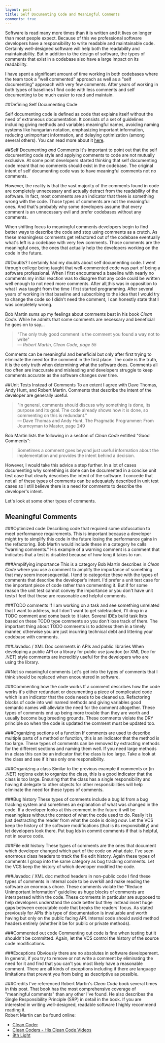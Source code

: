 ```yaml
---
layout: post
title: Self Documenting Code and Meaningful Comments
comments: true
---
```

Software is read many more times than it is written and it lives on longer than
most people expect. Because of this we professional software developers have a
responsibility to write readable and maintainable code. Certainly well-designed
software will help both the readability and maintainability. But in addition to the design of software, the types of
comments that exist in a codebase also have a large impact on its readability.

I have spent a significant amount of time working in both codebases where the
team took a "well commented" approach as well as a "self documenting" approach
with very few comments.
After years of working in both types of baselines I find code with less
comments and self documenting to be much easier to read and maintain.

##Defining Self Documenting Code

Self documenting code is defined as code that explains itself without the need
of extraneous documentation. It consists of a set of guidelines including
giving methods and variables meaningful names, avoiding naming systems like
hungarian notation, emphasizing important information, reducing unimportant
information, and delaying optimization (among several others). You can read
more about it [here](http://c2.com/cgi/wiki?SelfDocumentingCode).

##Self Documenting _and_ Comments
It's important to point out that the self documenting code style and applying
comments to code are not mutually exclusive. At some point developers started
thinking that self documenting code meant that no comments should exist in the
codebase. The original intent of self documenting code was to have
meaningful comments not no comments.

However, the reality is that the vast majority of the comments found in code
are completely unnecessary and actually detract from the readability of the
software. In fact, most comments are an indicator that there is something wrong
with the code. Those types of comments are not the meaningful ones. And that's
probably why some developers assume that every comment is an unnecessary evil
and prefer codebases without any comments.

When shifting focus to meaningful comments developers begin to find better
ways to describe the code and stop using comments as a crutch. As these
meaningless comments get refactored out of the codebase eventually what's left
is a codebase with very few comments. Those comments are the meaningful ones,
the ones that actually help the developers working on the code in the future.

##Doubts?
I certainly had my doubts about self documenting code. I went through college
being taught that well-commented code was part of being a software
professional. When I first encountered a baseline with nearly no comments my
initial reaction was to disagree that any code could be written well enough to
not need more comments. After all,this was in opposition to what I was taught
from the time I first started programming. After several years of working in
that baseline and subscribing to the idea that I would try to change the code
so I didn't need the comment, I can honestly state that I was completely wrong.

Bob Martin sums up my feelings about comments best in his book _Clean Code_.
While he admits that some comments are necessary and beneficial he goes on to
say...

> "The only truly good comment is the comment you found a way not to write"  
>&mdash; _Robert Martin, Clean Code, page 55_

Comments can be meaningful and beneficial but only after first trying to
eliminate the need for the comment in the first place. The code is the
truth, it is the only truth when determining what the software does.
Comments all too often are inaccurate and misleading and developers struggle
to keep comments accurate as the software changes over time.

##Unit Tests Instead of Comments
To an extent I agree with Dave Thomas, Andy Hunt, and Robert Martin.
Comments that describe the intent of the developer are generally useful.

> "In general, comments should discuss why something is done, its purpose
> and its goal. The code already shows how it is done, so commenting on this
> is redundant."   
> &mdash; Dave Thomas and Andy Hunt, The Pragmatic Programmer: From Journeyman to Master, page 249

Bob Martin lists the following in a section of _Clean Code_ entitled
"Good Comments":
> Sometimes a comment goes beyond just useful information about the
> implementation and provides the intent behind a decision.

However, I would take this advice a step further. In a lot of cases
documenting why something is done can be documented in a concise unit
test case that clearly describes the intent of the software. I concede
that not all of these types of comments can be adequately described in
unit test cases so I still believe there is a need for comments to
describe the developer's intent.

Let's look at some other types of comments.

## Meaningful Comments
###Optimized code
Describing code that required some obfuscation to meet performance
requirements.
This is important because a developer might try to simplify this code
in the future losing the performance gains in the refactoring. Bob
Martin would include these in a category he calls "warning comments."
His example of a warning comment is a comment that indicates that a
test is disabled because of how long it takes to run.

###Amplifying importance
This is a category Bob Martin describes in _Clean Code_ where you use a
comment to amplify the importance of something that may seem
inconsequential. I tend to categorize these with the types of comments
that describe the developer's intent. I'd prefer a unit test case for
the important piece of code rather than commenting it. But if for some
reason the unit test cannot convey the importance or you don't have
unit tests I feel that these are reasonable and helpful comments.

###TODO comments
If I am working on a task and see something unrelated that I want to
address, but I don't want to get sidetracked, I'll drop in a TODO
comment and come back to it later. Several IDEs build task lists based
on
these TODO type comments so you don't lose track of them. The important
thing about TODO comments is to address them in a timely manner,
otherwise you are just incurring technical debt and littering your
codebase with comments.

###Javadoc / XML Doc comments in APIs and public libraries
When developing a public API or a library for public use javadoc (or
XML Doc for .NET) style comments are incredibly useful for the
developers who are using the library.

##Not so meaningful comments
Let's get into the types of comments that I think should be replaced
when encountered in software.

###Commenting how the code works
If a comment describes how the code works it's either redundant or
documenting a piece of complicated code which is an indicator that the
code needs to be cleaned up. Refactoring blocks of code into well named
methods and giving variables good semantic names will alleviate the
need for the comment altogether. These types of comments end up being
more trouble than they are worth and usually become bug breeding
grounds. These comments violate the DRY principle so when the code is
updated the comment must be updated too.

###Organizing sections of a function
If comments are used to describe multiple parts of a method or
function, this is an indicator that the method is too large. These
types of comments can be removed by extracting methods for the
different sections and naming them well. If you need large methods in a
class this can be an indicator that the class is too large. Take a look
at the class and see if it has only one responsibility.

###Organizing a class
Similar to the previous example if comments or (in .NET) regions exist
to organize the class, this is a good indicator that the class is too
large. Ensuring that the class has a single responsibility and having
it delegate to other objects for other responsibilities will help
eliminate the need for these types of comments.

###Bug history
These types of comments include a bug Id from a bug tracking system and
sometimes an explanation of what was changed in the code. If a
developer looks at this comment in the future it will be meaningless
without the context of what the code used to do. Really it is just
destracting the reader from what the code is doing _now_. Let the VCS
keep the history of the software modifications (that is its
responsibility) and let developers look there. Put bug Ids in commit
comments if that is helpful, not in source code.

###File edit history
These types of comments are the ones that document which developer
changed which part of the code on what date. I've seen enormous class
headers to track the file edit history. Again these types of comments I
group into the same category as bug tracking comments. Let the VCS keep
the history of which developer modified the code.

###Javadoc / XML doc method headers in non-public code
I find these types of comments in internal code to be overkill and make
reading the software an enormous chore. These comments violate the
"Reduce Unimportant Information" guideline as huge blocks of comments
are interspersed within the code. These comments in particular are
supposed to help developers understand the code better but they instead
insert huge gaps between executable code that breaks the readers'
focus. As stated previously for APIs this type of documentation is
invaluable and worth having but only on the public facing API. Internal
code should avoid method headers entirely (whether it be for public or
private methods).

###Commented out code
Commenting out code is fine when testing but it shouldn't be committed.
Again, let the VCS control the history of the source code
modifications.

###Exceptions
Obviously there are no absolutes in software developement. In general,
if you try to remove or not write a comment by eliminating the need for
it and find that you can't you most likely have a reasonable comment.
There are all kinds of exceptions including if there are language
limitations that prevent you from being as descriptive as possible.

###Credits
I've referenced Robert Martin's _Clean Code_ book several times in this
post. That book has the most comprehensive coverage of "meaningful
comments" than any other I've found. He also describes the Single
Responsibility Principle (SRP) in detail in the book. If you are
interested in writing well-designed, readable software I highly
recommend reading it.
<br/>
Robert Martin can be found online:
* [Clean Coder](http://www.cleancoder.com)
* [Clean Coders - His Clean Code Videos](http://www.cleancoders.com)
* [8th Light](http://www.8thlight.com)
